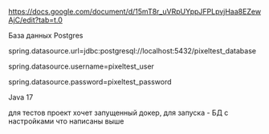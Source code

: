 https://docs.google.com/document/d/15mT8r_uVRpUYppJFPLpvjHaa8EZewAjC/edit?tab=t.0



База данных Postgres

spring.datasource.url=jdbc:postgresql://localhost:5432/pixeltest_database

spring.datasource.username=pixeltest_user

spring.datasource.password=pixeltest_password 



Java 17 





для тестов проект хочет запущенный докер, для запуска - БД с настройками что написаны выше

